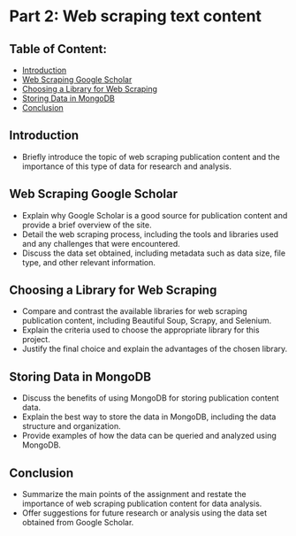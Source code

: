 # Part 2: Web scraping text content
## Table of Content:
- [Introduction](#introduction)
- [Web Scraping Google Scholar](#web-scraping-google-scholar)
- [Choosing a Library for Web Scraping](#choosing-a-library-for-web-scraping)
- [Storing Data in MongoDB](#storing-data-in-mongodb)
- [Conclusion](#conclusion)

## Introduction
- Briefly introduce the topic of web scraping publication content and the importance of this type of data for research and analysis.

## Web Scraping Google Scholar
- Explain why Google Scholar is a good source for publication content and provide a brief overview of the site.
- Detail the web scraping process, including the tools and libraries used and any challenges that were encountered.
- Discuss the data set obtained, including metadata such as data size, file type, and other relevant information.

## Choosing a Library for Web Scraping
- Compare and contrast the available libraries for web scraping publication content, including Beautiful Soup, Scrapy, and Selenium.
- Explain the criteria used to choose the appropriate library for this project.
- Justify the final choice and explain the advantages of the chosen library.

## Storing Data in MongoDB
- Discuss the benefits of using MongoDB for storing publication content data.
- Explain the best way to store the data in MongoDB, including the data structure and organization.
- Provide examples of how the data can be queried and analyzed using MongoDB.

## Conclusion
- Summarize the main points of the assignment and restate the importance of web scraping publication content for data analysis.
- Offer suggestions for future research or analysis using the data set obtained from Google Scholar.
